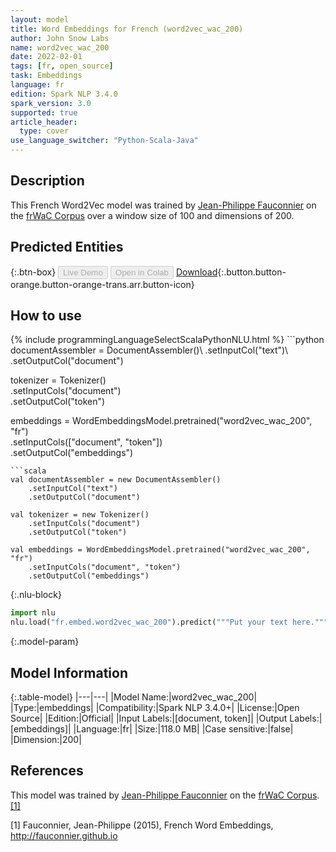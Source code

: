 ```yaml
---
layout: model
title: Word Embeddings for French (word2vec_wac_200)
author: John Snow Labs
name: word2vec_wac_200
date: 2022-02-01
tags: [fr, open_source]
task: Embeddings
language: fr
edition: Spark NLP 3.4.0
spark_version: 3.0
supported: true
article_header:
  type: cover
use_language_switcher: "Python-Scala-Java"
---
```


## Description

This French Word2Vec model was trained by [Jean-Philippe Fauconnier](https://fauconnier.github.io/) on the [frWaC Corpus](https://wacky.sslmit.unibo.it/doku.php?id=corpora) over a window size of 100 and dimensions of 200.

## Predicted Entities



{:.btn-box}
<button class="button button-orange" disabled>Live Demo</button>
<button class="button button-orange" disabled>Open in Colab</button>
[Download](https://s3.amazonaws.com/auxdata.johnsnowlabs.com/public/models/word2vec_wac_200_fr_3.4.0_3.0_1643751580352.zip){:.button.button-orange.button-orange-trans.arr.button-icon}

## How to use



<div class="tabs-box" markdown="1">
{% include programmingLanguageSelectScalaPythonNLU.html %}
```python
documentAssembler = DocumentAssembler()\
    .setInputCol("text")\
    .setOutputCol("document")

tokenizer = Tokenizer()\
    .setInputCols("document")\
    .setOutputCol("token")
  
embeddings = WordEmbeddingsModel.pretrained("word2vec_wac_200", "fr")\
    .setInputCols(["document", "token"])\
    .setOutputCol("embeddings")
```
```scala
val documentAssembler = new DocumentAssembler()
    .setInputCol("text")
    .setOutputCol("document")

val tokenizer = new Tokenizer()
    .setInputCols("document")
    .setOutputCol("token")

val embeddings = WordEmbeddingsModel.pretrained("word2vec_wac_200", "fr")
    .setInputCols("document", "token")
    .setOutputCol("embeddings")
```


{:.nlu-block}
```python
import nlu
nlu.load("fr.embed.word2vec_wac_200").predict("""Put your text here.""")
```

</div>

{:.model-param}
## Model Information

{:.table-model}
|---|---|
|Model Name:|word2vec_wac_200|
|Type:|embeddings|
|Compatibility:|Spark NLP 3.4.0+|
|License:|Open Source|
|Edition:|Official|
|Input Labels:|[document, token]|
|Output Labels:|[embeddings]|
|Language:|fr|
|Size:|118.0 MB|
|Case sensitive:|false|
|Dimension:|200|

## References

This model was trained by [Jean-Philippe Fauconnier](https://fauconnier.github.io/) on the [frWaC Corpus](https://wacky.sslmit.unibo.it/doku.php?id=corpora). [[1]](#1)

<a id="1">[1]</a>
Fauconnier, Jean-Philippe (2015), French Word Embeddings, http://fauconnier.github.io